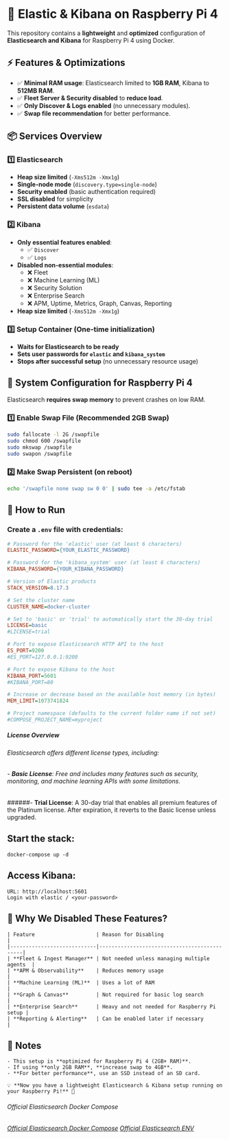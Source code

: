 # 🚀 Elastic & Kibana on Raspberry Pi 4

This repository contains a **lightweight** and **optimized** configuration of **Elasticsearch and Kibana** for Raspberry Pi 4 using Docker.

## ⚡ Features & Optimizations

- ✅ **Minimal RAM usage**: Elasticsearch limited to **1GB RAM**, Kibana to **512MB RAM**.
- ✅ **Fleet Server & Security disabled** to **reduce load**.
- ✅ **Only Discover & Logs enabled** (no unnecessary modules).
- ✅ **Swap file recommendation** for better performance.

## 📦 Services Overview

### **1️⃣ Elasticsearch**

- **Heap size limited** (`-Xms512m -Xmx1g`)
- **Single-node mode** (`discovery.type=single-node`)
- **Security enabled** (basic authentication required)
- **SSL disabled** for simplicity
- **Persistent data volume** (`esdata`)

### **2️⃣ Kibana**

- **Only essential features enabled**:
  - ✅ `Discover`
  - ✅ `Logs`
- **Disabled non-essential modules**:
  - ❌ Fleet
  - ❌ Machine Learning (ML)
  - ❌ Security Solution
  - ❌ Enterprise Search
  - ❌ APM, Uptime, Metrics, Graph, Canvas, Reporting
- **Heap size limited** (`-Xms512m -Xmx1g`)

### **3️⃣ Setup Container (One-time initialization)**

- **Waits for Elasticsearch to be ready**
- **Sets user passwords for `elastic` and `kibana_system`**
- **Stops after successful setup** (no unnecessary resource usage)

## 🔧 **System Configuration for Raspberry Pi 4**

Elasticsearch **requires swap memory** to prevent crashes on low RAM.

### **1️⃣ Enable Swap File (Recommended 2GB Swap)**

```sh
sudo fallocate -l 2G /swapfile
sudo chmod 600 /swapfile
sudo mkswap /swapfile
sudo swapon /swapfile
```

### **2️⃣ Make Swap Persistent (on reboot)**

```sh
echo '/swapfile none swap sw 0 0' | sudo tee -a /etc/fstab
```
## 🚀 How to Run

### **Create a `.env` file with credentials:**
```ini
# Password for the 'elastic' user (at least 6 characters)
ELASTIC_PASSWORD={YOUR_ELASTIC_PASSWORD}

# Password for the 'kibana_system' user (at least 6 characters)
KIBANA_PASSWORD={YOUR_KIBANA_PASSWORD}

# Version of Elastic products
STACK_VERSION=8.17.3

# Set the cluster name
CLUSTER_NAME=docker-cluster

# Set to 'basic' or 'trial' to automatically start the 30-day trial
LICENSE=basic
#LICENSE=trial

# Port to expose Elasticsearch HTTP API to the host
ES_PORT=9200
#ES_PORT=127.0.0.1:9200

# Port to expose Kibana to the host
KIBANA_PORT=5601
#KIBANA_PORT=80

# Increase or decrease based on the available host memory (in bytes)
MEM_LIMIT=1073741824

# Project namespace (defaults to the current folder name if not set)
#COMPOSE_PROJECT_NAME=myproject
```

##### License Overview
###### Elasticsearch offers different license types, including:

###### - **Basic License**: Free and includes many features such as security, monitoring, and machine learning APIs with some limitations.
######- **Trial License**: A 30-day trial that enables all premium features of the Platinum license. After expiration, it reverts to the Basic license unless upgraded.

## Start the stack:
```
docker-compose up -d
```

## Access Kibana:
```
URL: http://localhost:5601
Login with elastic / <your-password>
```

## 🎯 Why We Disabled These Features?
```
| Feature                    | Reason for Disabling                        |
|----------------------------|---------------------------------------------|
| **Fleet & Ingest Manager** | Not needed unless managing multiple agents  |
| **APM & Observability**    | Reduces memory usage                        |
| **Machine Learning (ML)**  | Uses a lot of RAM                           |
| **Graph & Canvas**         | Not required for basic log search           |
| **Enterprise Search**      | Heavy and not needed for Raspberry Pi setup |
| **Reporting & Alerting**   | Can be enabled later if necessary           |
```
## 📌 Notes
```
- This setup is **optimized for Raspberry Pi 4 (2GB+ RAM)**.
- If using **only 2GB RAM**, **increase swap to 4GB**.
- **For better performance**, use an SSD instead of an SD card.

💡 **Now you have a lightweight Elasticsearch & Kibana setup running on your Raspberry Pi!** 🚀
```

###### Official Elasticsearch Docker Compose
###### [Official Elasticsearch Docker Compose](https://github.com/elastic/elasticsearch/blob/8.17/docs/reference/setup/install/docker/docker-compose.yml) [Official Elasticsearch ENV](https://github.com/elastic/elasticsearch/blob/8.17/docs/reference/setup/install/docker/.env)


